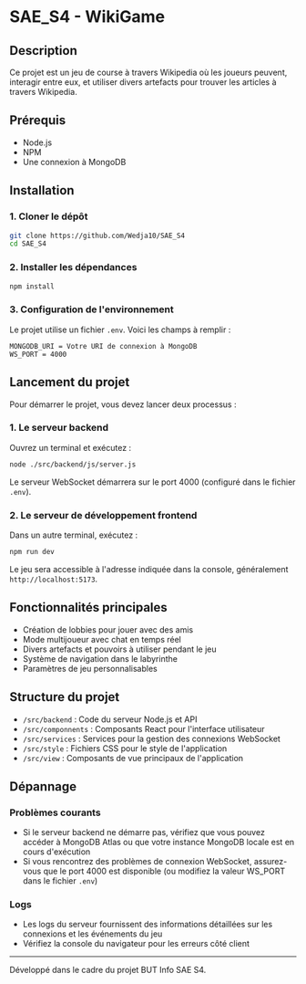# SAE_S4 - WikiGame

## Description
Ce projet est un jeu de course à travers Wikipedia où les joueurs peuvent, interagir entre eux, et utiliser divers artefacts pour trouver les articles à travers Wikipedia.

## Prérequis
- Node.js
- NPM
- Une connexion à MongoDB

## Installation

### 1. Cloner le dépôt
```bash
git clone https://github.com/Wedja10/SAE_S4
cd SAE_S4
```

### 2. Installer les dépendances
```bash
npm install
```

### 3. Configuration de l'environnement
Le projet utilise un fichier `.env`. Voici les champs à remplir :
```
MONGODB_URI = Votre URI de connexion à MongoDB
WS_PORT = 4000
```

## Lancement du projet

Pour démarrer le projet, vous devez lancer deux processus :

### 1. Le serveur backend
Ouvrez un terminal et exécutez :
```bash
node ./src/backend/js/server.js
```
Le serveur WebSocket démarrera sur le port 4000 (configuré dans le fichier `.env`).

### 2. Le serveur de développement frontend
Dans un autre terminal, exécutez :
```bash
npm run dev
```

Le jeu sera accessible à l'adresse indiquée dans la console, généralement `http://localhost:5173`.

## Fonctionnalités principales

- Création de lobbies pour jouer avec des amis
- Mode multijoueur avec chat en temps réel
- Divers artefacts et pouvoirs à utiliser pendant le jeu
- Système de navigation dans le labyrinthe
- Paramètres de jeu personnalisables

## Structure du projet

- `/src/backend` : Code du serveur Node.js et API
- `/src/componnents` : Composants React pour l'interface utilisateur
- `/src/services` : Services pour la gestion des connexions WebSocket
- `/src/style` : Fichiers CSS pour le style de l'application
- `/src/view` : Composants de vue principaux de l'application

## Dépannage

### Problèmes courants
- Si le serveur backend ne démarre pas, vérifiez que vous pouvez accéder à MongoDB Atlas ou que votre instance MongoDB locale est en cours d'exécution
- Si vous rencontrez des problèmes de connexion WebSocket, assurez-vous que le port 4000 est disponible (ou modifiez la valeur WS_PORT dans le fichier `.env`)

### Logs
- Les logs du serveur fournissent des informations détaillées sur les connexions et les événements du jeu
- Vérifiez la console du navigateur pour les erreurs côté client

---

Développé dans le cadre du projet BUT Info SAE S4.

